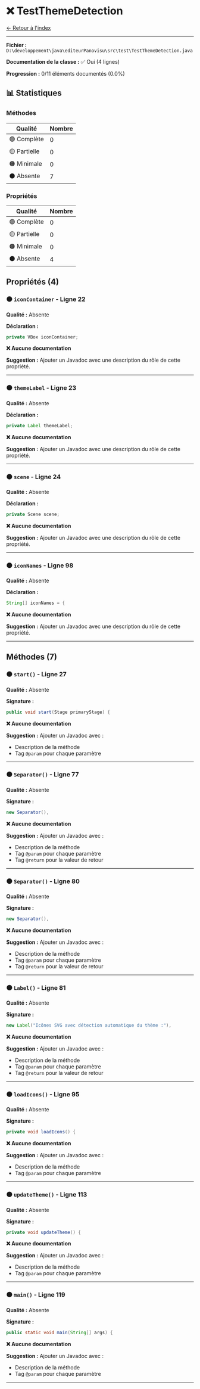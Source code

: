 # ❌ TestThemeDetection

[← Retour à l'index](../ETAT_DOCUMENTATION.md)

---

**Fichier :** `D:\developpement\java\editeurPanovisu\src\test\TestThemeDetection.java`

**Documentation de la classe :** ✅ Oui (4 lignes)

**Progression :** 0/11 éléments documentés (0.0%)

## 📊 Statistiques

### Méthodes

| Qualité | Nombre |
|---------|--------|
| 🟢 Complète | 0 |
| 🟡 Partielle | 0 |
| 🟠 Minimale | 0 |
| ⚫ Absente | 7 |

### Propriétés

| Qualité | Nombre |
|---------|--------|
| 🟢 Complète | 0 |
| 🟡 Partielle | 0 |
| 🟠 Minimale | 0 |
| ⚫ Absente | 4 |

## Propriétés (4)

### ⚫ `iconContainer` - Ligne 22

**Qualité :** Absente

**Déclaration :**
```java
private VBox iconContainer;
```

**❌ Aucune documentation**

**Suggestion :** Ajouter un Javadoc avec une description du rôle de cette propriété.

---

### ⚫ `themeLabel` - Ligne 23

**Qualité :** Absente

**Déclaration :**
```java
private Label themeLabel;
```

**❌ Aucune documentation**

**Suggestion :** Ajouter un Javadoc avec une description du rôle de cette propriété.

---

### ⚫ `scene` - Ligne 24

**Qualité :** Absente

**Déclaration :**
```java
private Scene scene;
```

**❌ Aucune documentation**

**Suggestion :** Ajouter un Javadoc avec une description du rôle de cette propriété.

---

### ⚫ `iconNames` - Ligne 98

**Qualité :** Absente

**Déclaration :**
```java
String[] iconNames = {
```

**❌ Aucune documentation**

**Suggestion :** Ajouter un Javadoc avec une description du rôle de cette propriété.

---

## Méthodes (7)

### ⚫ `start()` - Ligne 27

**Qualité :** Absente

**Signature :**
```java
public void start(Stage primaryStage) {
```

**❌ Aucune documentation**

**Suggestion :** Ajouter un Javadoc avec :
- Description de la méthode
- Tag `@param` pour chaque paramètre

---

### ⚫ `Separator()` - Ligne 77

**Qualité :** Absente

**Signature :**
```java
new Separator(),
```

**❌ Aucune documentation**

**Suggestion :** Ajouter un Javadoc avec :
- Description de la méthode
- Tag `@param` pour chaque paramètre
- Tag `@return` pour la valeur de retour

---

### ⚫ `Separator()` - Ligne 80

**Qualité :** Absente

**Signature :**
```java
new Separator(),
```

**❌ Aucune documentation**

**Suggestion :** Ajouter un Javadoc avec :
- Description de la méthode
- Tag `@param` pour chaque paramètre
- Tag `@return` pour la valeur de retour

---

### ⚫ `Label()` - Ligne 81

**Qualité :** Absente

**Signature :**
```java
new Label("Icônes SVG avec détection automatique du thème :"),
```

**❌ Aucune documentation**

**Suggestion :** Ajouter un Javadoc avec :
- Description de la méthode
- Tag `@param` pour chaque paramètre
- Tag `@return` pour la valeur de retour

---

### ⚫ `loadIcons()` - Ligne 95

**Qualité :** Absente

**Signature :**
```java
private void loadIcons() {
```

**❌ Aucune documentation**

**Suggestion :** Ajouter un Javadoc avec :
- Description de la méthode
- Tag `@param` pour chaque paramètre

---

### ⚫ `updateTheme()` - Ligne 113

**Qualité :** Absente

**Signature :**
```java
private void updateTheme() {
```

**❌ Aucune documentation**

**Suggestion :** Ajouter un Javadoc avec :
- Description de la méthode
- Tag `@param` pour chaque paramètre

---

### ⚫ `main()` - Ligne 119

**Qualité :** Absente

**Signature :**
```java
public static void main(String[] args) {
```

**❌ Aucune documentation**

**Suggestion :** Ajouter un Javadoc avec :
- Description de la méthode
- Tag `@param` pour chaque paramètre

---

